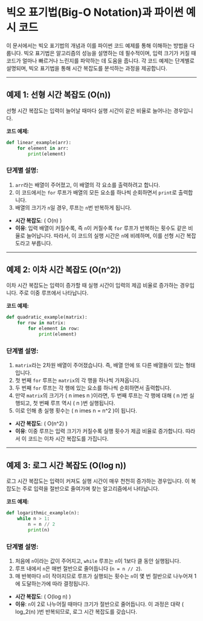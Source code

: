 
# 빅오 표기법(Big-O Notation)과 파이썬 예시 코드

이 문서에서는 빅오 표기법의 개념과 이를 파이썬 코드 예제를 통해 이해하는 방법을 다룹니다. 빅오 표기법은 알고리즘의 성능을 설명하는 데 필수적이며, 입력 크기가 커질 때 코드가 얼마나 빠르거나 느린지를 파악하는 데 도움을 줍니다. 각 코드 예제는 단계별로 설명되며, 빅오 표기법을 통해 시간 복잡도를 분석하는 과정을 제공합니다.

---

## 예제 1: 선형 시간 복잡도 \(O(n)\)

선형 시간 복잡도는 입력이 늘어날 때마다 실행 시간이 같은 비율로 늘어나는 경우입니다.

**코드 예제:**
```python
def linear_example(arr):
    for element in arr:
        print(element)
```

### 단계별 설명:
1. `arr`라는 배열이 주어졌고, 이 배열의 각 요소를 출력하려고 합니다.
2. 이 코드에서는 `for` 루프가 배열의 모든 요소를 하나씩 순회하면서 `print`로 출력합니다.
3. 배열의 크기가 `n`일 경우, 루프는 `n`번 반복하게 됩니다.

- **시간 복잡도**: \( O(n) \) 
- **이유**: 입력 배열이 커질수록, 즉 `n`이 커질수록 `for` 루프가 반복하는 횟수도 같은 비율로 늘어납니다. 따라서, 이 코드의 실행 시간은 `n`에 비례하며, 이를 선형 시간 복잡도라고 부릅니다.

---

## 예제 2: 이차 시간 복잡도 \(O(n^2)\)

이차 시간 복잡도는 입력이 증가할 때 실행 시간이 입력의 제곱 비율로 증가하는 경우입니다. 주로 이중 루프에서 나타납니다.

**코드 예제:**
```python
def quadratic_example(matrix):
    for row in matrix:
        for element in row:
            print(element)
```

### 단계별 설명:
1. `matrix`라는 2차원 배열이 주어졌습니다. 즉, 배열 안에 또 다른 배열들이 있는 형태입니다.
2. 첫 번째 `for` 루프는 `matrix`의 각 행을 하나씩 가져옵니다.
3. 두 번째 `for` 루프는 각 행에 있는 요소를 하나씩 순회하면서 출력합니다.
4. 만약 `matrix`의 크기가 \( n 	imes n \)이라면, 두 번째 루프는 각 행에 대해 \( n \)번 실행되고, 첫 번째 루프 역시 \( n \)번 실행됩니다.
5. 이로 인해 총 실행 횟수는 \( n 	imes n = n^2 \)이 됩니다.

- **시간 복잡도**: \( O(n^2) \)
- **이유**: 이중 루프는 입력 크기가 커질수록 실행 횟수가 제곱 비율로 증가합니다. 따라서 이 코드는 이차 시간 복잡도를 가집니다.

---

## 예제 3: 로그 시간 복잡도 \(O(log n)\)

로그 시간 복잡도는 입력이 커져도 실행 시간이 매우 천천히 증가하는 경우입니다. 이 복잡도는 주로 입력을 절반으로 줄여가며 찾는 알고리즘에서 나타납니다.

**코드 예제:**
```python
def logarithmic_example(n):
    while n > 1:
        n = n // 2
        print(n)
```

### 단계별 설명:
1. 처음에 `n`이라는 값이 주어지고, `while` 루프는 `n`이 1보다 클 동안 실행됩니다.
2. 루프 내에서 `n`은 매번 절반으로 줄어듭니다 (`n = n // 2`).
3. 매 반복마다 `n`이 작아지므로 루프가 실행되는 횟수는 `n`이 몇 번 절반으로 나누어져 1에 도달하는가에 따라 결정됩니다.

- **시간 복잡도**: \( O(log n) \)
- **이유**: `n`이 2로 나누어질 때마다 크기가 절반으로 줄어듭니다. 이 과정은 대략 \( log_2(n) \)번 반복되므로, 로그 시간 복잡도를 갖습니다.
